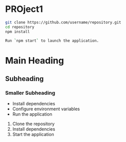 # PROject1

```bash
git clone https://github.com/username/repository.git
cd repository
npm install

Run `npm start` to launch the application.
```
# Main Heading
## Subheading
### Smaller Subheading

- Install dependencies
- Configure environment variables
- Run the application

1. Clone the repository
2. Install dependencies
3. Start the application


